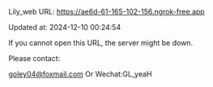 Lily_web URL: https://ae6d-61-165-102-156.ngrok-free.app

Updated at: 2024-12-10 00:24:54

If you cannot open this URL, the server might be down.

Please contact: 

goley04@foxmail.com Or Wechat:GL_yeaH